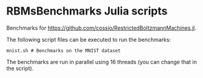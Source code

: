 # RBMsBenchmarks Julia scripts

Benchmarks for https://github.com/cossio/RestrictedBoltzmannMachines.jl.

The following script files can be executed to run the benchmarks:

```
mnist.sh # Benchmarks on the MNIST dataset
```

The benchmarks are run in parallel using 16 threads (you can change that in the script).